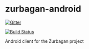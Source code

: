 zurbagan-android
================

[![Gitter](https://badges.gitter.im/Join%20Chat.svg)](https://gitter.im/dreamscape-carnival/zurbagan-android?utm_source=badge&utm_medium=badge&utm_campaign=pr-badge&utm_content=badge)

[![Build Status](https://travis-ci.org/dreamscape-carnival/zurbagan-android.svg?branch=master)](https://travis-ci.org/dreamscape-carnival/zurbagan-android)

Android client for the Zurbagan project
